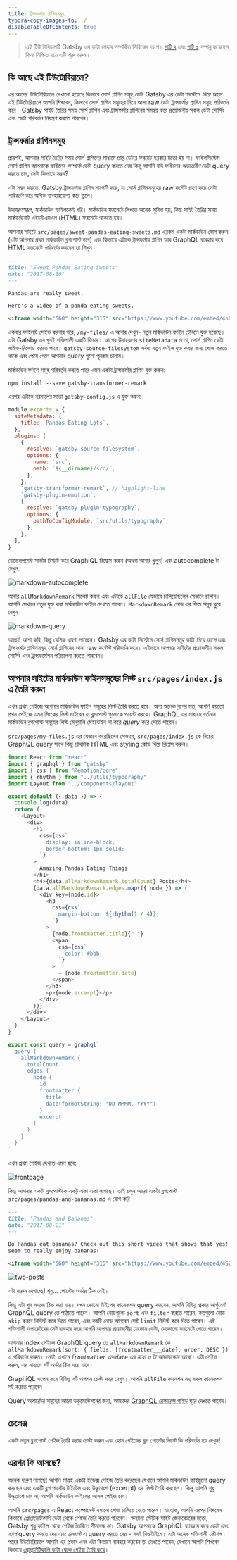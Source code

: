 ```yaml
---
title: ট্রান্সফর্মার প্লাগিনসমূহ
typora-copy-images-to: ./
disableTableOfContents: true
---
```


> এই টিউটোরিয়ালটি Gatsby এর ডাটা লেয়ার সম্পর্কিত সিরিজের অংশ। [পার্ট ৪](/tutorial/part-four/) এবং [পার্ট ৫](/tutorial/part-five/) সম্পন্ন করেছেন কিনা নিশ্চিত হয়ে এটি শুরু করুন।

## কি আছে এই টিউটোরিয়ালে?

এর আগের টিউটোরিয়ালে দেখানো হয়েছে কিভাবে সোর্স প্লাগিন সমূহ ডেটা Gatsby এর ডেটা সিস্টেমে _নিয়ে আসে_। এই টিউটোরিয়ালে আপনি শিখবেন, কিভাবে সোর্স প্লাগিন সমূহের নিয়ে আসা raw ডেটা ট্রান্সফর্মার প্লাগিন সমূহ _পরিবর্তন_ করে। Gatsby সাইট তৈরির সময় সোর্স প্লাগিন এবং ট্রান্সফর্মার প্লাগিনের সমন্বয় করে প্রয়োজনীয় সকল ডেটা সোর্সিং এবং ডেটা পরিবর্তন নিয়ন্ত্রণ করতে পারবেন।

## ট্রান্সফর্মার প্লাগিনসমূহ

প্রায়শই, আপনার সাইট তৈরির সময় সোর্স প্লাগিনের মাধ্যমে প্রাপ্ত ডেটার ফরমেট দরকার
মতো হয় না। ফাইলসিস্টেম সোর্স প্লাগিন আপনাকে ফাইলের _সম্পর্কে_ ডেটা query করতে
দেয় কিন্তু আপনি যদি ফাইলের _অভ্যন্তরীণ_ ডেটা query করতে চান, সেটা কিভাবে সম্ভব?

এটা সম্ভব করতে, Gatsby ট্রান্সফর্মার প্লাগিন সাপোর্ট করে, যা সোর্স প্লাগিনসমূহের raw কন্টেট
গ্রহণ করে সেটা _পরিবর্তন_ করে অধিক ব্যবহারযোগ্য করে তুলে।

উদাহরণস্বরূপ, মার্কডাউন ফাইলকেই ধরি। মার্কডাউন ফরমেটে লিখতে অনেক সুবিধা হয়,
কিন্ত সাইট তৈরির সময় মার্কডাউনটি এইচটিএমএল (HTML) ফরমেটে থাকতে হয়।

আপনার সাইটে `src/pages/sweet-pandas-eating-sweets.md` 
এরকম একটা মার্কডাউন যোগ করুন (এটা আপনার প্রথম মার্কডাউন ব্লগপোস্ট হবে) এবং 
কিভাবে এটাকে ট্রান্সফর্মার প্লাগিন আর GraphQL ব্যবহার করে HTML ফরমেটে _পরিবর্তন_ করবেন
তা শিখুন।

```markdown:title=src/pages/sweet-pandas-eating-sweets.md
---
title: "Sweet Pandas Eating Sweets"
date: "2017-08-10"
---

Pandas are really sweet.

Here's a video of a panda eating sweets.

<iframe width="560" height="315" src="https://www.youtube.com/embed/4n0xNbfJLR8" frameborder="0" allowfullscreen></iframe>
```

একবার ফাইলটি সেইভ করবার পরে,  `/my-files/` এ আবার দেখুন- নতুন মার্কডাউন ফাইল টেবিলে
যুক্ত হয়েছে। এটা  Gatsby এর খুবই শক্তিশালী একটি ফিচার। আগের উদাহরণের `siteMetadata`
মতো, সোর্স প্লাগিন ডেটা লাইভ-রিলোড করতে পারে।
`gatsby-source-filesystem` সর্বদা নতুন ফাইল যুক্ত করার জন্য খোজ করতে থাকে এবং
পেয়ে গেলে আপনার query গুলো পুনরায় চালায়।

মার্কডাউন ফাইল সমূহ পরিবর্তন করতে পারে এমন একটা ট্রান্সফর্মার প্লাগিন যুক্ত করুন:

```shell
npm install --save gatsby-transformer-remark
```

এরপর এটাকে নরমালের মতো `gatsby-config.js` এ যুক্ত করুন:

```javascript:title=gatsby-config.js
module.exports = {
  siteMetadata: {
    title: `Pandas Eating Lots`,
  },
  plugins: [
    {
      resolve: `gatsby-source-filesystem`,
      options: {
        name: `src`,
        path: `${__dirname}/src/`,
      },
    },
    `gatsby-transformer-remark`, // highlight-line
    `gatsby-plugin-emotion`,
    {
      resolve: `gatsby-plugin-typography`,
      options: {
        pathToConfigModule: `src/utils/typography`,
      },
    },
  ],
}
```

ডেভেলপমেন্ট সার্ভার রিস্টার্ট করে GraphiQL রিফ্রেস করুন (অথবা আবার খুলুন) এবং 
autocomplete টা দেখুন:

![markdown-autocomplete](markdown-autocomplete.png)

আবার `allMarkdownRemark` সিলেক্ট করুন এবং এটাকে `allFile` যেভাবে চালিয়েছিলেন
সেভাবে চালান। আপনি সেখানে নতুন যুক্ত করা মার্কডাউন ফাইল দেখতে পাবেন।
`MarkdownRemark` নোড এর ফিল্ড সমূহ ঘুরে দেখুন।

![markdown-query](markdown-query.png)

আচ্ছা! আশা করি, কিছু বেসিক ধারণা পাচ্ছেন। Gatsby এর ডাটা সিস্টেমে
সোর্স প্লাগিনসমূহ ডাটা _নিয়ে আসে_ এবং _ট্রান্সফর্মার_ প্লাগিনসমূহ সোর্স প্লাগিনের
আনা raw কন্টেন্ট  পরিবর্তন করে। এইভাবে আপনার সাইটের প্রয়োজনীয় সকল
সোর্সিং এবং ট্রান্সফর্মেশন পরিচালনা করতে পারবেন।

## আপনার সাইটের মার্কডাউন ফাইলসমুহের লিস্ট `src/pages/index.js` এ তৈরি করুন

এখন প্রথম পেইজে আপনার মার্কডাউন ফাইল সমূহের লিস্ট তৈরি করতে হবে। অন্য অনেক ব্লগের
মত, আপনি হয়তো প্রথম পেইজে এমন লিংকের লিস্ট চাইবেন যা ব্লগপোস্ট গুলোকে পয়েন্ট করবে।
GraphQL এর মাধ্যমে বর্তমান মার্কডাউন ব্লগপোস্ট সমূহের লিস্ট মেনুয়ালি মেইন্টেইন
না করে _query_ করে পেতে পারেন।

`src/pages/my-files.js` এর যেভাবে করেছিলেন সেভাবে, `src/pages/index.js` কে নিচের
GraphQL query সাথে কিছু প্রাথমিক HTML এবং styling কোড দিয়ে  রিপ্লেস করুন।

```jsx:title=src/pages/index.js
import React from "react"
import { graphql } from "gatsby"
import { css } from "@emotion/core"
import { rhythm } from "../utils/typography"
import Layout from "../components/layout"

export default ({ data }) => {
  console.log(data)
  return (
    <Layout>
      <div>
        <h1
          css={css`
            display: inline-block;
            border-bottom: 1px solid;
          `}
        >
          Amazing Pandas Eating Things
        </h1>
        <h4>{data.allMarkdownRemark.totalCount} Posts</h4>
        {data.allMarkdownRemark.edges.map(({ node }) => (
          <div key={node.id}>
            <h3
              css={css`
                margin-bottom: ${rhythm(1 / 4)};
              `}
            >
              {node.frontmatter.title}{" "}
              <span
                css={css`
                  color: #bbb;
                `}
              >
                — {node.frontmatter.date}
              </span>
            </h3>
            <p>{node.excerpt}</p>
          </div>
        ))}
      </div>
    </Layout>
  )
}

export const query = graphql`
  query {
    allMarkdownRemark {
      totalCount
      edges {
        node {
          id
          frontmatter {
            title
            date(formatString: "DD MMMM, YYYY")
          }
          excerpt
        }
      }
    }
  }
`
```

এখন প্রথম পেইজ দেখতে এমন হবে:

![frontpage](frontpage.png)

কিন্তু আপনার একটা ব্লগপোস্টকে একটু একা একা লাগছে। তাই চলুন আরো একটা ব্লগপোস্ট 
`src/pages/pandas-and-bananas.md` এ যোগ করি।

```markdown:title=src/pages/pandas-and-bananas.md
---
title: "Pandas and Bananas"
date: "2017-08-21"
---

Do Pandas eat bananas? Check out this short video that shows that yes! pandas do
seem to really enjoy bananas!

<iframe width="560" height="315" src="https://www.youtube.com/embed/4SZl1r2O_bY" frameborder="0" allowfullscreen></iframe>
```

![two-posts](two-posts.png)

এটা দারুন দেখাচ্ছে! শুধু... পোস্টের অর্ডার ঠিক নেই।

কিন্তু এটা খুব সহজে ঠিক করা যায়। যখন কোনো টাইপের কানেকশন query করবেন, আপনি
বিভিন্ন প্রকার আর্গুমেন্ট GraphQL query তে পাঠাতে পারেন। আপনি নোডগুলো `sort` এবং `filter`
করতে পারেন, কতগুলো নোড `skip` করবে নির্দিস্ট করে দিতে পারেন, এবং কয়টি নোড আনবেন সেই `limit`
নির্দিস্ট করে দিতে পারেন। এই শক্তিশালী অপারেটরের সেট ব্যবহার করে আপনি আপনার প্রয়োজনীয় যেকোন ডেটা,
যেকোনো ফরমেটে পেতে পারেন।

আপনার index পেইজে GraphQL query তে `allMarkdownRemark` কে
`allMarkdownRemark(sort: { fields: [frontmatter___date], order: DESC })` এ পরিবর্তন করুন। _নোট: এখানে `frontmatter` এবং`date` এর মধ্যে ৩ টা আন্ডারস্কোর  আছে।_ এটা
সেইভ করুন, এর মাধ্যমে সর্ট অর্ডার ঠিক হয়ে যাবে।

GraphiQL ওপেন করে বিভিন্ন সর্ট অপশন চেস্টা করে দেখুন। আপনি `allFile` কানেশন
সহ সকল কানেকশন সর্ট করতে পারবেন।

Query অপারেটর সমূহের আরো ডকুমেন্টেশনের জন্য, আমাদের [GraphQL রেফারেন্স গাইড](/docs/graphql-reference/) ঘুরে দেখতে পারেন।

## চেলেঞ্জ

একটা নতুন ব্লগপোস্ট পেইজ তৈরি করার চেস্টা করুন এবং হোম পেইজের ব্লগ পোস্টের লিস্টে কি পরিবর্তন হয় দেখুন!

## এরপর কি আসছে?

অনেক দারুণ লাগছে! আপনি মাত্রই একটা ইন্ডেক্স পেইজ তৈরি করেছেন যেখানে আপনি মার্কডাউন ফাইল্গুলো
query করছেন এবং একটি ব্লগপোস্টের টাইটেল এবং উদ্ধৃতাংশ (excerpt) এর লিস্ট তৈরি করছেন। কিন্তু আপনি শুধু উদ্ধৃতাংশ চান না, আপনি মার্কডাউন ফাইলের আসল পেইজ চান।

আপনি `src/pages` এ React কম্পোনেন্ট বসানো শেখা চালিয়ে যেতে পারেন। যাহোক, আপনি
এরপর শিখবেন কিভাবে _প্রোগ্রামেটিকালি_ ডেটা থেকে পেইজ তৈরি করতে পারবেন। অন্যান্য স্টেটিক সাইট জেনারেটরের মতো,
Gatsby শুধু ফাইল থেকে পেইজ তৈরিতে সীমাবদ্ধ _না_।  Gatsby আপনাকে GraphQL ব্যাবহার করে _ডেটা_ এবং _ম্যাপ_
query করতে দেয় এবং _রেজাল্ট_ এ query করতে দেয় - সবই বিল্ডটাইমে।
এটা অনেক শক্তিশালী কৌশল। পরের টিউটোরিয়ালে আপনি এর প্রভাব এবং
এটা কিভাবে ব্যবহার করবেন তা দেখতে পাবেন, যেখানে আপনি শিখবেন কিভাবে [প্রোগ্রামিটিকালি ডাটা থেকে পেইজ তৈরি করে](/tutorial/part-seven/)।
